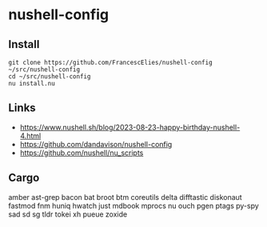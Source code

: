 # nushell-config

## Install
```nu
git clone https://github.com/FrancescElies/nushell-config ~/src/nushell-config
cd ~/src/nushell-config
nu install.nu
```
## Links
- https://www.nushell.sh/blog/2023-08-23-happy-birthday-nushell-4.html
- https://github.com/dandavison/nushell-config
- https://github.com/nushell/nu_scripts

## Cargo

  amber
  ast-grep
  bacon
  bat
  broot
  btm
  coreutils
  delta
  difftastic
  diskonaut
  fastmod
  fnm
  huniq
  hwatch
  just
  mdbook
  mprocs
  nu
  ouch
  pgen
  ptags
  py-spy
  sad
  sd
  sg
  tldr
  tokei
  xh
  pueue
  zoxide
